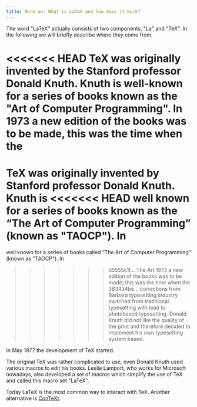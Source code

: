 ```yaml
---
title: More on: What is LaTeX and how does it work?
---
```


The word "LaTeX" actually consists of two components, "La" and "TeX". In the
following we will briefly describe where they come from.

<<<<<<< HEAD
TeX was originally invented by the Stanford professor Donald Knuth. Knuth is
well-known for a series of books known as the "Art of Computer Programming". In
1973 a new edition of the books was to be made, this was the time when the
=======
TeX was originally invented by Stanford professor Donald Knuth. Knuth is
<<<<<<< HEAD
well known for a series of books known as the “The Art of Computer Programming” (known as "TAOCP"). In
=======
well known for a series of books called “The Art of Computer Programming”
(known as "TAOCP"). In
>>>>>>> d5555c1f... The Art
1973 a new edition of the books was to be made; this was the time when the
>>>>>>> 383434be... corrections from Barbara
typesetting industry switched from traditional typesetting with lead to
photobased typesetting. Donald Knuth did not like the quality of the print and
therefore decided to implement his own typesetting system based.

In May 1977 the development of TeX started.

The original TeX was rather complicated to use, even Donald Knuth used various
macros to edit his books. Leslie Lamport, who works for Microsoft nowadays, also
developed a set of macros which simplify the use of TeX and called this macro
set "LaTeX".

Today LaTeX is the most common way to interact with TeX. Another alternative is
[ConTeXt](https://www.contextgarden.net/).
